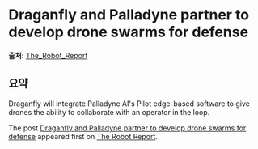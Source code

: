 # Draganfly and Palladyne partner to develop drone swarms for defense

**출처:** [The_Robot_Report](https://www.therobotreport.com/draganfly-palladyne-partner-develop-drone-swarms-defense/)

## 요약
Draganfly will integrate Palladyne AI's Pilot edge-based software to give drones the ability to collaborate with an operator in the loop.

The post [Draganfly and Palladyne partner to develop drone swarms for defense](https://www.therobotreport.com/draganfly-palladyne-partner-develop-drone-swarms-defense/) appeared first on [The Robot Report](https://www.therobotreport.com).
